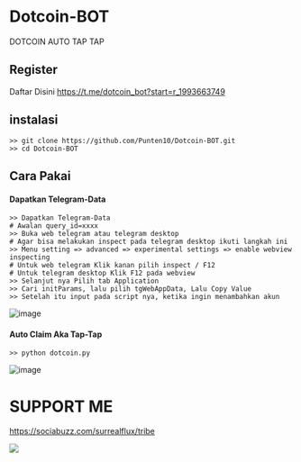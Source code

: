 # Dotcoin-BOT
DOTCOIN AUTO TAP TAP

## Register
Daftar Disini https://t.me/dotcoin_bot?start=r_1993663749

## instalasi
```shell
>> git clone https://github.com/Punten10/Dotcoin-BOT.git
>> cd Dotcoin-BOT
```

## Cara Pakai
#### Dapatkan Telegram-Data
```shell
>> Dapatkan Telegram-Data
# Awalan query_id=xxxx
>> Buka web telegram atau telegram desktop
# Agar bisa melakukan inspect pada telegram desktop ikuti langkah ini
>> Menu setting => advanced => experimental settings => enable webview inspecting
# Untuk web telegram Klik kanan pilih inspect / F12
# Untuk telegram desktop Klik F12 pada webview
>> Selanjut nya Pilih tab Application
>> Cari initParams, lalu pilih tgWebAppData, Lalu Copy Value
>> Setelah itu input pada script nya, ketika ingin menambahkan akun
```
![image](https://github.com/Punten10/Dotcoin-BOT/assets/64400801/b2f72470-0dff-418a-9e28-10749868f44d)

#### Auto Claim Aka Tap-Tap
```shell
>> python dotcoin.py
```
![image](https://github.com/Punten10/Dotcoin-BOT/assets/64400801/fe782627-a415-4870-88ba-392c7156b7ac)

# SUPPORT ME
https://sociabuzz.com/surrealflux/tribe

[<img src="https://img.shields.io/badge/Telegram-%40Me-orange">](https://t.me/zuiredrop)
